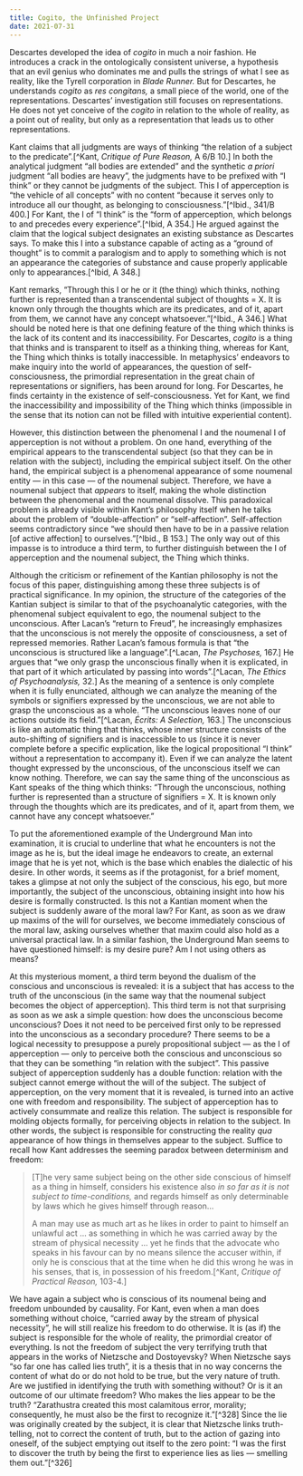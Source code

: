 ```yaml
---
title: Cogito, the Unfinished Project
date: 2021-07-31
---
```


Descartes developed the idea of *cogito* in much a noir fashion. He introduces a crack in the ontologically consistent universe, a hypothesis that an evil genius who dominates me and pulls the strings of what I see as reality, like the Tyrell corporation in *Blade Runner.* But for Descartes, he understands *cogito* as *res congitans,* a small piece of the world, one of the representations. Descartes’ investigation still focuses on representations. He does not yet conceive of the *cogito* in relation to the whole of reality, as a point out of reality, but only as a representation that leads us to other representations. 

Kant claims that all judgments are ways of thinking “the relation of a subject to the predicate”.[^Kant, *Critique of Pure Reason,* A 6/B 10.] In both the analytical judgment “all bodies are extended” and the synthetic *a priori* judgment “all bodies are heavy”, the judgments have to be prefixed with “I think” or they cannot be judgments of the subject. This I of apperception is “the vehicle of all concepts” with no content “because it serves only to introduce all our thought, as belonging to consciousness.”[^Ibid., 341/B 400.] For Kant, the I of “I think” is the “form of apperception, which belongs to and precedes every experience”.[^Ibid, A 354.] He argued against the claim that the logical subject designates an existing substance as Descartes says. To make this I into a substance capable of acting as a “ground of thought” is to commit a paralogism and to apply to something which is not an appearance the categories of substance and cause properly applicable only to appearances.[^Ibid, A 348.] 

Kant remarks, “Through this I or he or it (the thing) which thinks, nothing further is represented than a transcendental subject of thoughts = X. It is known only through the thoughts which are its predicates, and of it, apart from them, we cannot have any concept whatsoever.”[^Ibid., A 346.] What should be noted here is that one defining feature of the thing which thinks is the lack of its content and its inaccessibility. For Descartes, *cogito* is a thing that thinks and is transparent to itself as a thinking thing, whereas for Kant, the Thing which thinks is totally inaccessible. In metaphysics’ endeavors to make inquiry into the world of appearances, the question of self-consciousness, the primordial representation in the great chain of representations or signifiers, has been around for long. For Descartes, he finds certainty in the existence of self-consciousness. Yet for Kant, we find the inaccessibility and impossibility of the Thing which thinks (impossible in the sense that its notion can not be filled with intuitive experiential content). 

However, this distinction between the phenomenal I and the noumenal I of apperception is not without a problem. On one hand, everything of the empirical appears to the transcendental subject (so that they can be in relation with the subject), including the empirical subject itself. On the other hand, the empirical subject is a phenomenal appearance of some noumenal entity — in this case — of the noumenal subject. Therefore, we have a noumenal subject that *appears* to itself, making the whole distinction between the phenomenal and the noumenal dissolve. This paradoxical problem is already visible within Kant’s philosophy itself when he talks about the problem of “double-affection” or “self-affection”. Self-affection seems contradictory since “we should then have to be in a passive relation [of active affection] to ourselves.”[^Ibid., B 153.] The only way out of this impasse is to introduce a third term, to further distinguish between the I of apperception and the noumenal subject, the Thing which thinks. 

Although the criticism or refinement of the Kantian philosophy is not the focus of this paper, distinguishing among these three subjects is of practical significance. In my opinion, the structure of the categories of the Kantian subject is similar to that of the psychoanalytic categories, with the phenomenal subject equivalent to ego, the noumenal subject to the unconscious. After Lacan’s “return to Freud”, he increasingly emphasizes that the unconscious is not merely the opposite of consciousness, a set of repressed memories. Rather Lacan’s famous formula is that “the unconscious is structured like a language”.[^Lacan, *The Psychoses,* 167.] He argues that “we only grasp the unconscious finally when it is explicated, in that part of it which articulated by passing into words”.[^Lacan, *The Ethics of Psychoanalysis,* 32.] As the meaning of a sentence is only complete when it is fully enunciated, although we can analyze the meaning of the symbols or signifiers expressed by the unconscious, we are not able to grasp the unconscious as a whole. “The unconscious leaves none of our actions outside its field.”[^Lacan, *Écrits: A Selection,* 163.] The unconscious is like an automatic thing that thinks, whose inner structure consists of the auto-shifting of signifiers and is inaccessible to us (since it is never complete before a specific explication, like the logical propositional “I think” without a representation to accompany it). Even if we can analyze the latent thought expressed by the unconscious, of the unconscious itself we can know nothing. Therefore, we can say the same thing of the unconscious as Kant speaks of the thing which thinks: “Through the unconscious, nothing further is represented than a structure of signifiers = X. It is known only through the thoughts which are its predicates, and of it, apart from them, we cannot have any concept whatsoever.”

To put the aforementioned example of the Underground Man into examination, it is crucial to underline that what he encounters is not the image as he is, but the ideal image he endeavors to create, an external image that he is yet not, which is the base which enables the dialectic of his desire. In other words, it seems as if the protagonist, for a brief moment, takes a glimpse at not only the subject of the conscious, his ego, but more importantly, the subject of the unconscious, obtaining insight into how his desire is formally constructed. Is this not a Kantian moment when the subject is suddenly aware of the moral law? For Kant, as soon as we draw up maxims of the will for ourselves, we become immediately conscious of the moral law, asking ourselves whether that maxim could also hold as a universal practical law. In a similar fashion, the Underground Man seems to have questioned himself: is my desire pure? Am I not using others as means?

At this mysterious moment, a third term beyond the dualism of the conscious and unconscious is revealed: it is a subject that has access to the truth of the unconscious (in the same way that the noumenal subject becomes the object of apperception). This third term is not that surprising as soon as we ask a simple question: how does the unconscious become unconscious? Does it not need to be perceived first only to be repressed into the unconscious as a secondary procedure? There seems to be a logical necessity to presuppose a purely propositional subject — as the I of apperception — only to perceive both the conscious and unconscious so that they can be something “in relation with the subject”. This passive subject of apperception suddenly has a double function: relation with the subject cannot emerge without the will of the subject. The subject of apperception, on the very moment that it is revealed, is turned into an active one with freedom and responsibility. The subject of apperception has to actively consummate and realize this relation. The subject is responsible for molding objects formally, for perceiving objects in relation to the subject. In other words, the subject is responsible for constructing the reality *qua* appearance of how things in themselves appear to the subject. Suffice to recall how Kant addresses the seeming paradox between determinism and freedom:

> [T]he very same subject being on the other side conscious of himself as a thing in himself, considers his existence also *in so far as it is not subject to time-conditions,* and regards himself as only determinable by laws which he gives himself through reason…
> 
> A man may use as much art as he likes in order to paint to himself an unlawful act … as something in which he was carried away by the stream of physical necessity … yet he finds that the advocate who speaks in his favour can by no means silence the accuser within, if only he is conscious that at the time when he did this wrong he was in his senses, that is, in possession of his freedom.[^Kant, *Critique of Practical Reason,* 103-4.]

We have again a subject who is conscious of its noumenal being and freedom unbounded by causality. For Kant, even when a man does something without choice, “carried away by the stream of physical necessity”, he will still realize his freedom to do otherwise. It is (as if) the subject is responsible for the whole of reality, the primordial creator of everything. Is not the freedom of subject the very terrifying truth that appears in the works of Nietzsche and Dostoyevsky? When Nietzsche says “so far one has called lies truth”, it is a thesis that in no way concerns the content of what do or do not hold to be true, but the very nature of truth. Are we justified in identifying the truth with something without? Or is it an outcome of our ultimate freedom? Who makes the lies appear to be the truth? “Zarathustra created this most calamitous error, morality; consequently, he must also be the first to recognize it.”[^328] Since the lie was originally created by the subject, it is clear that Nietzsche links truth-telling, not to correct the content of truth, but to the action of gazing into oneself, of the subject emptying out itself to the zero point: “I was the first to discover the truth by being the first to experience lies as lies — smelling them out.”[^326]